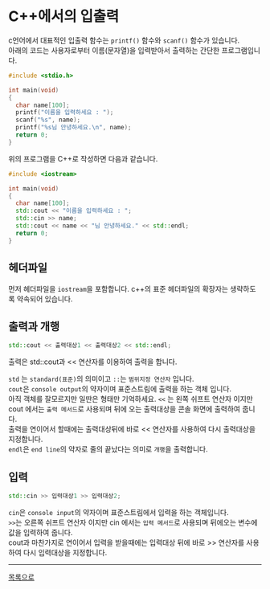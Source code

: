 # C++에서의 입출력

c언어에서 대표적인 입출력 함수는 `printf()` 함수와 `scanf()` 함수가 있습니다.  
아래의 코드는 사용자로부터  이름(문자열)을 입력받아서 출력하는 간단한 프로그램입니다.
```c
#include <stdio.h>

int main(void)
{
  char name[100];
  printf("이름을 입력하세요 : ");
  scanf("%s", name);
  printf("%s님 안녕하세요.\n", name);
  return 0;
}
```

위의 프로그램을 C++로 작성하면 다음과 같습니다.
```cpp
#include <iostream>

int main(void)
{
  char name[100];
  std::cout << "이름을 입력하세요 : ";
  std::cin >> name;
  std::cout << name << "님 안녕하세요." << std::endl;
  return 0;
}
```
## 헤더파일 
먼저 헤더파일을 `iostream`을 포함합니다.
c++의 표준 헤더파일의 확장자는 생략하도록 약속되어 있습니다.

## 출력과 개행
```cpp
std::cout << 출력대상1 << 출력대상2 << std::endl;
```
출력은 std::cout과 << 연산자를 이용하여 출력을 합니다.  

`std` 는 `standard(표준)`의 의미이고 `::`는 `범위지정 연산자` 입니다.  
`cout`은  `console output`의 약자이며 표준스트림에 출력을 하는 객체 입니다.  
아직 객체를 잘모르지만 일딴은 형태만 기억하세요.
`<<` 는 왼쪽 쉬프트 연산자 이지만 cout 에서는 `출력 메서드`로 사용되며 뒤에 오는 출력대상을 콘솔 화면에 출력하여 줍니다.  
출력을 연이어서 할때에는 출력대상뒤에 바로 << 연산자를 사용하여 다시 출력대상을 지정합니다.  
`endl`은 `end line`의 약자로 줄의 끝났다는 의미로 `개행`을 출력합니다.

## 입력
```cpp
std::cin >> 입력대상1 >> 입력대상2;
```
`cin`은 `console input`의 약자이며 표준스트림에서 입력을 하는 객체입니다.  
`>>`는 오른쪽 쉬프트 연산자 이지만 cin 에서는 `입력 메서드`로 사용되며 뒤에오는 변수에 값을 입력하여 줍니다.  
cout과 마찬가지로 연이어서 입력을 받을때에는 입력대상 뒤에 바로 >> 연산자를 사용하여 다시 입력대상을 지정합니다.

---
[목록으로](https://github.com/moosin76/cpp_tutorial)